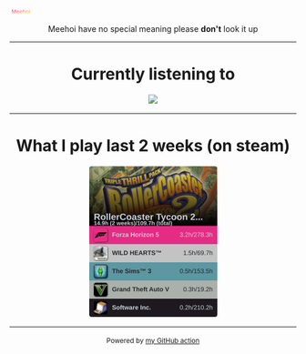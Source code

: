 [![Meehoi Logo](https://github.com/beam41/beam41/raw/master/mh.svg)](https://beam41.github.io/)
<p align="center">Meehoi have no special meaning please <b>don't</b> look it up</p>

---

<h1 align="center">Currently listening to</h1>

<!-- spotify-listening-svg-start -->
<p align="center"><a href="https://open.spotify.com/track/59h18D4f7Il7Or6A2LCK4o"><img src="https://raw.githubusercontent.com/beam41/beam41/master/top-song-1680459221599.svg" height="300"/></a></p>
<!-- spotify-listening-svg-end -->

---

<h1 align="center">What I play last 2 weeks (on steam)</h1>
<!-- steam-svg-start -->
<p align="center"><a href="http://steamcommunity.com/profiles/76561198062644260">
  <img src="https://raw.githubusercontent.com/beam41/beam41/master/steam-1680459223015.svg" height="265"/></a></p>
<!-- steam-svg-end -->




---

<p align="center"><small>Powered by <a href="https://github.com/beam41/spotify-listening-svg">my GitHub action</a></small></p>
